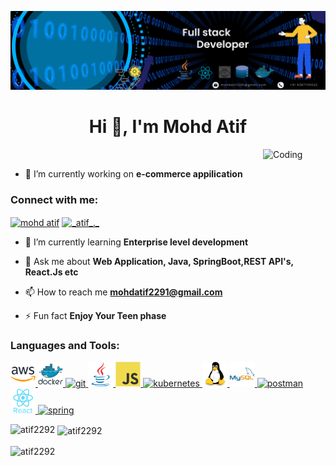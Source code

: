 [![MasterHead](https://github.com/Atif2292/Atif2292/blob/main/White%20Blue%20Professional%20Website%20Developer%20LinkedIn%20Banner.png)](https://github.com/Atif2292)

<h1 align="center">Hi 👋, I'm Mohd Atif</h1>


 <img align = "right" alt="Coding" width = "100"  src="https://komarev.com/ghpvc/?username=atif2292&label=Profile%20views&color=0e75b6&style=flat" alt="atif2292" /> 

<p align="left"> <a href="https://twitter.com/" target="blank"><img src="https://img.shields.io/twitter/follow/?logo=twitter&style=for-the-badge" alt="" /></a> </p>

- 🔭 I’m currently working on **e-commerce appilication**

<h3 align="left">Connect with me:</h3>
<p align="left">
<a href="https://linkedin.com/in/mohd atif" target="blank"><img align="center" src="https://raw.githubusercontent.com/rahuldkjain/github-profile-readme-generator/master/src/images/icons/Social/linked-in-alt.svg" alt="mohd atif" height="30" width="40" /></a>
<a href="https://instagram.com/theyycallmeaatif" target="blank"><img align="center" src="https://raw.githubusercontent.com/rahuldkjain/github-profile-readme-generator/master/src/images/icons/Social/instagram.svg" alt="_atif_._" height="30" width="40" /></a>
</p>

- 🌱 I’m currently learning **Enterprise level development**

- 💬 Ask me about **Web Application, Java, SpringBoot,REST API's, React.Js etc**

- 📫 How to reach me **mohdatif2291@gmail.com**

- ⚡ Fun fact **Enjoy Your Teen phase**



<h3 align="left">Languages and Tools:</h3>
<p align="left"> <a href="https://aws.amazon.com" target="_blank" rel="noreferrer"> <img src="https://raw.githubusercontent.com/devicons/devicon/master/icons/amazonwebservices/amazonwebservices-original-wordmark.svg" alt="aws" width="40" height="40"/> </a> <a href="https://www.docker.com/" target="_blank" rel="noreferrer"> <img src="https://raw.githubusercontent.com/devicons/devicon/master/icons/docker/docker-original-wordmark.svg" alt="docker" width="40" height="40"/> </a> <a href="https://git-scm.com/" target="_blank" rel="noreferrer"> <img src="https://www.vectorlogo.zone/logos/git-scm/git-scm-icon.svg" alt="git" width="40" height="40"/> </a> <a href="https://www.java.com" target="_blank" rel="noreferrer"> <img src="https://raw.githubusercontent.com/devicons/devicon/master/icons/java/java-original.svg" alt="java" width="40" height="40"/> </a> <a href="https://developer.mozilla.org/en-US/docs/Web/JavaScript" target="_blank" rel="noreferrer"> <img src="https://raw.githubusercontent.com/devicons/devicon/master/icons/javascript/javascript-original.svg" alt="javascript" width="40" height="40"/> </a> <a href="https://kubernetes.io" target="_blank" rel="noreferrer"> <img src="https://www.vectorlogo.zone/logos/kubernetes/kubernetes-icon.svg" alt="kubernetes" width="40" height="40"/> </a> <a href="https://www.linux.org/" target="_blank" rel="noreferrer"> <img src="https://raw.githubusercontent.com/devicons/devicon/master/icons/linux/linux-original.svg" alt="linux" width="40" height="40"/> </a> <a href="https://www.mysql.com/" target="_blank" rel="noreferrer"> <img src="https://raw.githubusercontent.com/devicons/devicon/master/icons/mysql/mysql-original-wordmark.svg" alt="mysql" width="40" height="40"/> </a> <a href="https://postman.com" target="_blank" rel="noreferrer"> <img src="https://www.vectorlogo.zone/logos/getpostman/getpostman-icon.svg" alt="postman" width="40" height="40"/> </a> <a href="https://reactjs.org/" target="_blank" rel="noreferrer"> <img src="https://raw.githubusercontent.com/devicons/devicon/master/icons/react/react-original-wordmark.svg" alt="react" width="40" height="40"/> </a> <a href="https://spring.io/" target="_blank" rel="noreferrer"> <img src="https://www.vectorlogo.zone/logos/springio/springio-icon.svg" alt="spring" width="40" height="40"/> </a> </p>


<p><img align="left" src="https://github-readme-stats.vercel.app/api/top-langs?username=atif2292&show_icons=true&locale=en&layout=compact" alt="atif2292" /></p>

<p>&nbsp;<img align="center" src="https://github-readme-stats.vercel.app/api?username=atif2292&show_icons=true&locale=en" alt="atif2292" /></p>

<p><img align="center" src="https://github-readme-streak-stats.herokuapp.com/?user=atif2292&" alt="atif2292" /></p>

<p align="left"> <a href="https://twitter.com/" target="blank"><img src="https://img.shields.io/twitter/follow/?logo=twitter&style=for-the-badge" alt="" /></a> </p>



